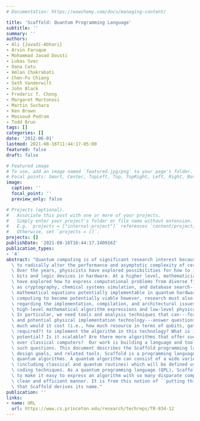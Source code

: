 ```yaml
---
# Documentation: https://wowchemy.com/docs/managing-content/

title: 'Scaffold: Quantum Programming Language'
subtitle: ''
summary: ''
authors:
- Ali {Javadi-Abhari}
- Arvin Faruque
- Mohammad Javad Dousti
- Lukas Svec
- Oana Catu
- Amlan Chakrabati
- Chen-Fu Chiang
- Seth Vanderwilt
- John Black
- Frederic T. Chong
- Margaret Martonosi
- Martin Suchara
- Ken Brown
- Massoud Pedram
- Todd Brun
tags: []
categories: []
date: '2012-06-01'
lastmod: 2021-08-16T11:44:17-05:00
featured: false
draft: false

# Featured image
# To use, add an image named `featured.jpg/png` to your page's folder.
# Focal points: Smart, Center, TopLeft, Top, TopRight, Left, Right, BottomLeft, Bottom, BottomRight.
image:
  caption: ''
  focal_point: ''
  preview_only: false

# Projects (optional).
#   Associate this post with one or more of your projects.
#   Simply enter your project's folder or file name without extension.
#   E.g. `projects = ["internal-project"]` references `content/project/deep-learning/index.md`.
#   Otherwise, set `projects = []`.
projects: []
publishDate: '2021-08-16T16:44:17.140916Z'
publication_types:
- '4'
abstract: "Quantum computing is of significant research interest because of its potential\
  \ to radically alter the performance and asymptotic complexity of certain computations.\
  \ Over the years, physicists have explored possibilities for how to implement quantum\
  \ bits and logic devices in hardware. At a higher level, mathematicians and algorithmicists\
  \ have explored how to express computational problems from diverse fields---such\
  \ as cryptography, chemical systems simulation, and database search---in terms of\
  \ mathematical equations potentially implementable in quantum hardware.  For quantum\
  \ computing to become potentially viable however, research must also make inroads\
  \ regarding the implementation, compilation, and architectural issues that lie between\
  \ high-level mathematical algorithm expressions and low-level physical implementations.\
  \ In particular, we need tools and analysis techniques that can---for a given algorithm\
  \ and potential physical implementation technology---answer questions like: how\
  \ much would it cost (i.e., how much resource in terms of qubits, gates, time are\
  \ required?) to implement the algorithm in this technology? What is its performance\
  \ potential? Is it scalable? Are there more algorithms that offer such speedups\
  \ over classical computers?  Our work is building a language and toolflow to answer\
  \ such questions. This document describes the Scaffold programming language, its\
  \ design goals, and related tools. Scaffold is a programming language for expressing\
  \ quantum algorithms. A quantum algorithm can consist of a wide variety of components\
  \ (including classical and quantum routines) which will be defined using different\
  \ coding techniques. As a quantum programming language (QPL), Scaffold was formulated\
  \ to make it easy to express an algorithm with so many disparate components in a\
  \ clean and efficient manner. It is from this notion of ``putting things together''\
  \ that Scaffold derives its name."
publication: ''
links:
- name: URL
  url: https://www.cs.princeton.edu/research/techreps/TR-934-12
---
```


